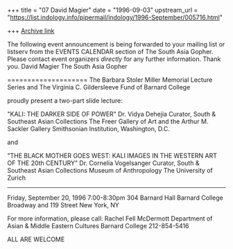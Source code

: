 +++
title = "07 David Magier"
date = "1996-09-03"
upstream_url = "https://list.indology.info/pipermail/indology/1996-September/005716.html"

+++
[Archive link](https://list.indology.info/pipermail/indology/1996-September/005716.html)

The following event announcement is being forwarded to your mailing
list or listserv from the EVENTS CALENDAR section of The South Asia
Gopher. Please contact event organizers *directly* for any further
information. Thank you.      David Magier    The South Asia Gopher

====================
The Barbara Stoler Miller Memorial Lecture Series
and
The Virginia C. Gildersleeve Fund of Barnard College

proudly present a two-part slide lecture:

"KALI: THE DARKER SIDE OF POWER"
  Dr. Vidya Dehejia
  Curator, South & Southeast Asian Collections
  The Freer Gallery of Art and the Arthur M. Sackler Gallery
  Smithsonian Institution, Washington, D.C.

and

"THE BLACK MOTHER GOES WEST: 
 KALI IMAGES IN THE WESTERN ART OF THE 20th CENTURY"
  Dr. Cornelia Vogelsanger
  Curator, South & Southeast Asian Collections
  Museum of Anthropology
  The University of Zurich

--------
Friday, September 20, 1996
7:00-8:30pm
304 Barnard Hall
Barnard College
Broadway and 119 Street
New York, NY

For more information,
please call:
Rachel Fell McDermott
Department of Asian & Middle Eastern Cultures
Barnard College
212-854-5416

ALL ARE WELCOME




